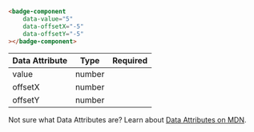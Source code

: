 ```html
<badge-component
    data-value="5"
    data-offsetX="-5"
    data-offsetY="-5"
></badge-component>
```

| Data Attribute | Type | Required |
| -------------- | ---- | -------- |
| value | number | |
| offsetX | number | |
| offsetY | number | |

Not sure what Data Attributes are? Learn about [Data Attributes on MDN](https://developer.mozilla.org/en-US/docs/Web/HTML/Global_attributes/data-*).

